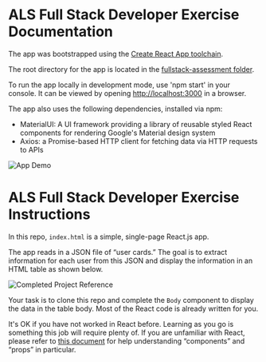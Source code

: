 # ALS Full Stack Developer Exercise Documentation

The app was bootstrapped using the [Create React App toolchain](https://github.com/facebook/create-react-app). 

The root directory for the app is located in the [fullstack-assessment folder](./fullstack-assessment).

To run the app locally in development mode, use 'npm start' in your console. It can be viewed by opening [http://localhost:3000](http://localhost:3000) in a browser. 

The app also uses the following dependencies, installed via npm: 
    
 - MaterialUI: A UI framework providing a library of reusable styled React components for rendering Google's Material design system
 - Axios: a Promise-based HTTP client for fetching data via HTTP requests to APIs

![App Demo](./AppDemo.gif)

# ALS Full Stack Developer Exercise Instructions

In this repo, `index.html` is a simple, single-page React.js app.

The app reads in a JSON file of “user cards.” The goal is to extract information for each user from this JSON and display the information in an HTML table as shown below.

![Completed Project Reference][screenshot]

Your task is to clone this repo and complete the `Body` component to display the data in the table body. Most of the React code is already written for you.

It's OK if you have not worked in React before. Learning as you go is something this job will require plenty of. If you are unfamiliar with React, please refer to [this document][react components and props]  for help understanding “components” and “props” in particular. 

[screenshot]: ./docs/reference.png "Completed Project Reference"
[react components and props]: https://reactjs.org/docs/components-and-props.html

